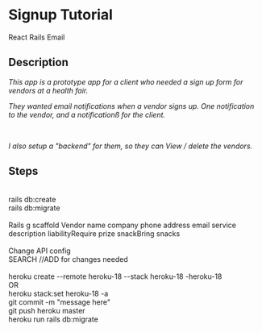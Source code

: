 # Signup Tutorial

React
Rails
Email

## Description

_This app is a prototype app for a client who needed a sign up form for vendors at a health fair._
<br/>

_They wanted email notifications when a vendor signs up. One notification to the vendor, and a notificationß for the client._

 <br />

_I also setup a "backend" for them, so they can View / delete the vendors._

## Steps

<br />
rails db:create
<br />
rails db:migrate
<br />
<br />
Rails g scaffold Vendor name company phone address email service description liabilityRequire prize snackBring snacks
<br />
<br />
Change API config
<br />
SEARCH //ADD for changes needed
<br />
<br />
heroku create --remote heroku-18 --stack heroku-18 <your app name>-heroku-18
<br />
OR 
<br />
heroku stack:set heroku-18 -a <app name>
<br />
git commit -m "message here"
<br />
git push heroku master
<br />
heroku run rails db:migrate
